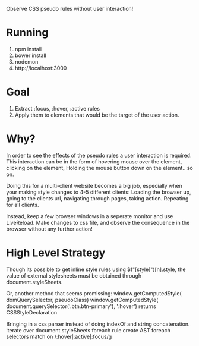 Observe CSS pseudo rules without user interaction!

Running
==========
1. npm install
2. bower install
3. nodemon
4. http://localhost:3000

Goal
==========

1. Extract :focus, :hover, :active rules
2. Apply them to elements that would be the target of the user action.


Why?
==========

In order to see the effects of the pseudo rules a user interaction is required.
This interaction can be in the form of hovering mouse over the element, clicking
on the element, Holding the mouse button down on the element.. so on.

Doing this for a multi-client website becomes a big job, especially when your
making style changes to 4-5 different clients: Loading the browser up,
going to the clients url, navigating through pages, taking action.
Repeating for all clients.

Instead, keep a few browser windows in a seperate monitor and use LiveReload.
Make changes to css file, and observe the consequence in the browser without any further action!



High Level Strategy
==========

Though its possible to get inline style rules using $("[style]")[n].style,
the value of external stylesheets must be obtained through document.styleSheets.

Or, another method that seems promissing:
window.getComputedStyle( domQuerySelector, pseudoClass)
window.getComputedStyle( document.querySelector('.btn.btn-primary'), ':hover')
returns CSSStyleDeclaration

Bringing in a css parser instead of doing indexOf and string concatenation.
iterate over document.styleSheets
    foreach rule
        create AST
            foreach selectors
                match on /:hover|:active|:focus/g

